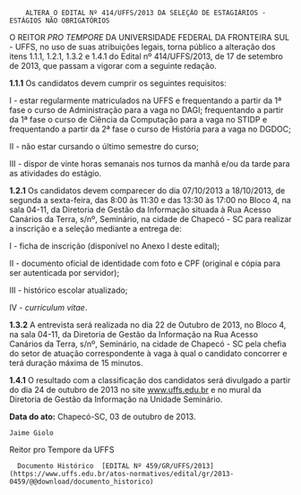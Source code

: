         ALTERA O EDITAL Nº 414/UFFS/2013 DA SELEÇÃO DE ESTAGIÁRIOS - ESTÁGIOS NÃO OBRIGATÓRIOS  

O REITOR *PRO TEMPORE* DA UNIVERSIDADE FEDERAL DA FRONTEIRA SUL - UFFS, no uso de suas atribuições legais, torna público a alteração dos itens 1.1.1, 1.2.1, 1.3.2 e 1.4.1 do Edital nº 414/UFFS/2013, de 17 de setembro de 2013, que passam a vigorar com a seguinte redação.

 **1.1.1** Os candidatos devem cumprir os seguintes requisitos:

 I - estar regularmente matriculados na UFFS e frequentando a partir da 1ª fase o curso de Administração para a vaga no DAGI; frequentando a partir da 1ª fase o curso de Ciência da Computação para a vaga no STIDP e frequentando a partir da 2ª fase o curso de História para a vaga no DGDOC;

 II - não estar cursando o último semestre do curso;

 III - dispor de vinte horas semanais nos turnos da manhã e/ou da tarde para as atividades do estágio.

 **1.2.1** Os candidatos devem comparecer do dia 07/10/2013 a 18/10/2013, de segunda a sexta-feira, das 8:00 às 11:30 e das 13:30 às 17:00 no Bloco 4, na sala 04-11, da Diretoria de Gestão da Informação situada à Rua Acesso Canários da Terra, s/nº, Seminário, na cidade de Chapecó - SC para realizar a inscrição e a seleção mediante a entrega de:

 I - ficha de inscrição (disponível no Anexo I deste edital);

 II - documento oficial de identidade com foto e CPF (original e cópia para ser autenticada por servidor);

 III - histórico escolar atualizado;

 IV - *curriculum vitae*.

 **1.3.2** A entrevista será realizada no dia 22 de Outubro de 2013, no Bloco 4, na sala 04-11, da Diretoria de Gestão da Informação na Rua Acesso Canários da Terra, s/nº, Seminário, na cidade de Chapecó - SC pela chefia do setor de atuação correspondente à vaga à qual o candidato concorrer e terá duração máxima de 15 minutos.

 **1.4.1** O resultado com a classificação dos candidatos será divulgado a partir do dia 24 de outubro de 2013 no site www.uffs.edu.br e no mural da Diretoria de Gestão da Informação na Unidade Seminário.

  

   **Data do ato:** Chapecó-SC, 03 de outubro de 2013.   
 

    Jaime Giolo   
 Reitor pro Tempore da UFFS 

      Documento Histórico  [EDITAL Nº 459/GR/UFFS/2013](https://www.uffs.edu.br/atos-normativos/edital/gr/2013-0459/@@download/documento_historico)     
      
